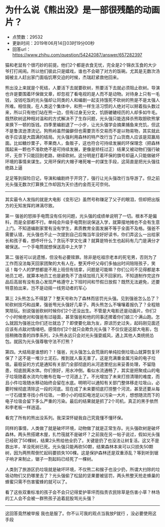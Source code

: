# 为什么说《熊出没》是一部很残酷的动画片？
- 点赞数：29532
- 更新时间：2019年06月14日03时19分00秒
- 回答url：https://www.zhihu.com/question/54242087/answer/657282397
<body>
 <p data-pid="kv5cYBjU">猫和老鼠有个很巧妙的前提。他们2个都是衣食无忧，完全是2个锦衣玉食的大少爷打打闹闹。所以他们彼此只是嬉戏，谁也不会砸了对方的饭碗。尤其是无数次汤姆被主人赶出家门面临饥寒交迫的时候，杰瑞赶紧救他回来。</p>
 <p data-pid="31GrgyK3">熊出没上来就是个死结，人要活下去就要砍树，熊要活下去就必须阻止砍树。导演也许是要围着环保做文章，却忽视了看电视的是人而不是动物。对待身上只有一毛钱，没钱吃饭的光头强却让同类的人和编剧一起支持饿死不砍树的熊是不是太强人所难。相信我，在人类这个集体中，和熊一样生活习惯的人绝对可以掰着指头数过来，所以只有他们站在熊一边，但有过身无分文，饥肠辘辘经历的人却多如牛毛。既然砍树这种相对温和的方式解决不了生存问题，光头强只能选择杀熊取胆砍熊掌来换下一顿的饭钱。四季里编剧退了一小步，让光头强学会摘果捕鱼来充饥，但这不是鲁滨逊漂流记。狗熊岭虽然偏僻但也需要货币交易而不是以物易物，其实就此收手应该是大圆满的结局。光头强利用森林的特产改行当了山货商人应该是双赢局面。比如糖炒栗子，苹果商人，鱼贩子，这也符合可持续发展的环保理念（把森林围起来一颗也不准砍绝不是可持续发展，更像是矫枉过正）结果又被动物们强行破坏，无奈下只能回到老路，继续砍树。这分明是打着环保的旗号却逼人只能做破坏环境的事情来谋生。又用环保的大帽子堵死唯一的谋生手段，这简直是把光头强往绝路上逼</p>
 <p data-pid="2f-JZpEY">足足等到探险日记，导演和编剧终于开窍了，强行让光头强改行当导游了。但之前光头强无数次打算换工作却因为天价违约金而无可奈何。</p>
 <hr>
 <p data-pid="sVsYCeCD">其实最令人发指的就是大电影《变形记》虽然号称赚足了父子的眼泪，但却把出版方的无知发挥的淋漓尽致。</p>
 <p data-pid="90kiDTwx">第一 强爸的怒摔手电筒没有任何问题，光头强的成绩单说明了一切。根本不是偏科，而是全部都不行。单纯会升级手电筒别说保送入学，就算摆地摊也不会有生意上门。不知道编剧家里有没有学生，素质教育全面发展不等于全面不及格。强爸不需要认错，光头强也不止一次提到自己后悔当年没好好读书，你们弄这么一出给家长和孩子看，想呼吁什么？贪玩不学文化课？就算是特长生也起码有几门是满分才被保送。一个手电筒就想保送高中上大学？</p>
 <p data-pid="-Jvc3ZqO">第二 强爸可以说遗憾，但没有必要赎罪。除非是吃祖宗老本的死宅男，否则为了工作而没法每天回家团聚的大有人在。整天呼吁父母们多抽出时间陪陪孩子，笑话！每个人的梦想都是不用上班但有钱拿，问题是可能嘛？你们公司不见得都是本地员工吧，就算本地员工也是避免不了连续加班几天不回家的。不知道制作完这作品后高层有没有良心发现严格遵守上下班时间和节假日放假？既然无法避免，还要特意拍出来，岂不是动摇一线劳动者的军心</p>
 <p data-pid="FvW0RSWR">第三 2头熊怎么不得瑟了？整天号称为了森林而惩罚光头强。见到强爸怎么怂了？轮砍树技巧和战果，强爸甩光头强好几辈子。两头熊怎么不嚷嚷着报仇了？全程赔笑陪玩。别说强爸砍树时候你们2个还没出生。不管是大电影还是动画片。你们2个小时候绝对和强爸有过碰面，甚至强爸和他的同事还撵着你们娘三个满山跑。怎么就因为强爸比你们还壮就怂了？即使要化敌为友，原谅历史过失，起码刚见面还应该有点敌对情绪吧。感情你们2个就只会欺负光头强？不仅仅是这部大电影，包括稍微改善的四季系列，2头熊永远只会对光头强耍威风，遇上其他人类统统怂包。就因为光头强尊敬守法不打熊？</p>
 <p data-pid="7PXPXAqw">第四。大结局是谁想的？！强爸，光头强怎么会荒唐的单纯拉倒垃圾山就算恢复环保了？这不是一堆沙土泥石，推到就人畜无害了。这是充满重金属污染的电子垃圾。最稳妥的方式是通知有关部门全部彻底的从河道里挖出来妥善处理，不留隐患，彻底脱离水体。你们倒好，用水冲倒。看似水流通畅了，其实是把聚成山的电子垃圾随着水流均匀散布在每一寸河道上了。不光增加了未来打捞清理的难度，而且小件垃圾随水移动始终会留在水底。明明可以通知有关部门整体移走垃圾山，必要时候彻底清除这一段的河底。现在成了未来要彻底打捞整个河流，甚至还要从每一寸石缝里寻找小件垃圾。一颗小小的纽扣电池足以污染一大片，想想随流而下的电子垃圾会留下多么严重的污染。最后的结果就是抓了2个司机，真正的黑手依然和李老板一样逍遥。</p>
 <p data-pid="J77Fi0g4">看完了所有的熊出没系列。我深深怀疑我自己究竟懂不懂环保。</p>
 <p data-pid="Iizfn7tr">同样的事情，人类做了就是破坏环境，动物做了就是正常生存。光头强砍树是破坏森林。两头熊搭建木屋，扎竹筏就不是破坏？之前我在另一帖子说过，假如光头强已经砍了50棵树，结果2头熊给他全扔了。关键是扔了也没法让树复活。这又不是救出羊，羊没死树已死。光头强只能再砍50颗，结果森林本来可以只损失50颗树，因为两熊帮倒忙起码要损失100棵。这是保护森林还是双重添乱？等到听到锯子响才来制止，锯子一割起码已经死了一棵树。</p>
 <p data-pid="vPhbQkYt">人类到了旅游区扔垃圾就是破坏环境，不仅熊二和猴子也没少扔，所谓大扫除的垃圾动物们又扔哪里去了？光头强偷了松鼠的坚果要被惩罚，两头熊整天抢走蜂巢的蜂蜜只需不伤害蜜蜂的就可以了。</p>
 <p data-pid="asJFo8On">看了这些双重标准的孩子会不会只记得爱护草坪而指责农民除草是伤害小草？林场的工人会不会被一群熊孩子追着屁股骂光头强？</p>
 <hr>
 <p data-pid="xz2vivYb">这回答竟然被举报 我也是服了。你不认可我的观点当我放P就行 ，没必要使用这手段</p>
</body>